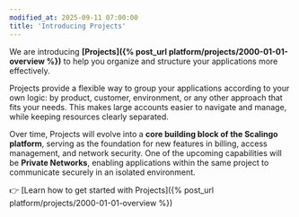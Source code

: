 ```yaml
---
modified_at: 2025-09-11 07:00:00
title: 'Introducing Projects'
---
```


We are introducing **[Projects]({% post_url platform/projects/2000-01-01-overview %})** to help you organize and structure your applications more effectively.

Projects provide a flexible way to group your applications according to your own logic: by product, customer, environment, or any other approach that fits your needs. This makes large accounts easier to navigate and manage, while keeping resources clearly separated.

Over time, Projects will evolve into a **core building block of the Scalingo platform**, serving as the foundation for new features in billing, access management, and network security. One of the upcoming capabilities will be **Private Networks**, enabling applications within the same project to communicate securely in an isolated environment.

👉 [Learn how to get started with Projects]({% post_url platform/projects/2000-01-01-overview %})
